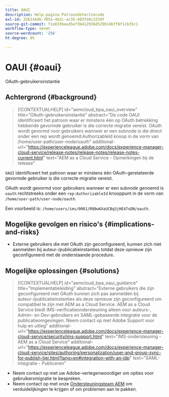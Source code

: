 ```yaml
---
title: OAUI
description: Help-pagina Patroondetectiecode
exl-id: 326144d6-705a-4b2c-ac35-403fd4c2259f
source-git-commit: f1e833bea35ef3b412936d529b14bff6f1cb35c1
workflow-type: tm+mt
source-wordcount: '256'
ht-degree: 0%

---
```


# OAUI {#oaui}

OAuth-gebruikersinstantie

## Achtergrond {#background}

>[!CONTEXTUALHELP]
>id="aemcloud_bpa_oaui_overview"
>title="OAuth-gebruikersinstantie"
>abstract="De code OAUI identificeert het patroon waar er minstens één op OAuth betrekking hebbende gevormde gebruiker is die correcte migratie vereist. OAuth wordt gevormd voor gebruikers wanneer er een subnode is die direct onder een rep wordt genoemd:AuthorizableId knoop in de vorm van /home/user-path/user-node/oauth"
>additional-url="https://experienceleague.adobe.com/docs/experience-manager-cloud-service/release-notes/release-notes/release-notes-current.html" text="AEM as a Cloud Service - Opmerkingen bij de release"

`OAUI` identificeert het patroon waar er minstens één OAuth-gerelateerde gevormde gebruiker is die correcte migratie vereist.

OAuth wordt gevormd voor gebruikers wanneer er een subnode genoemd is `oauth` rechtstreeks onder een `rep:AuthorizableId` knooppunt in de vorm van `/home/user-path/user-node/oauth`.

Een voorbeeld is: `/home/users/ims/0001/R80w6XaUCBq3jHE47xDN/oauth`.

## Mogelijke gevolgen en risico&#39;s {#implications-and-risks}

* Externe gebruikers die met OAuth zijn geconfigureerd, kunnen zich niet aanmelden bij auteur-/publicatieinstanties totdat deze opnieuw zijn geconfigureerd met de onderstaande procedure.

## Mogelijke oplossingen {#solutions}

>[!CONTEXTUALHELP]
>id="aemcloud_bpa_oaui_guidance"
>title="Implementatieleiding"
>abstract="Externe gebruikers die zijn geconfigureerd met OAuth kunnen zich pas aanmelden bij auteur-/publicatieinstanties als deze opnieuw zijn geconfigureerd om compatibel te zijn met AEM as a Cloud Service. AEM as a Cloud Service biedt IMS-verificatieondersteuning alleen voor auteurs-, Admin- en Dev-gebruikers en SAML-gebaseerde integratie voor de publicatieomgevingen. Neem contact op met Adobe Support voor hulp en uitleg"
>additional-url="https://experienceleague.adobe.com/docs/experience-manager-cloud-service/security/ims-support.html" text="IMS-ondersteuning - AEM as a Cloud Service"
>additional-url="https://experienceleague.adobe.com/docs/experience-manager-cloud-service/sites/authoring/personalization/user-and-group-sync-for-publish-tier.html?lang=en#integration-with-an-idp" text="SAML-integratie - Publiceren"

* Neem contact op met uw Adobe-vertegenwoordiger om opties voor gebruikersmigratie te bespreken.
* Neem contact op met onze [Ondersteuningsteam AEM](https://helpx.adobe.com/enterprise/using/support-for-experience-cloud.html) om verduidelijkingen te krijgen of om problemen aan te pakken.
